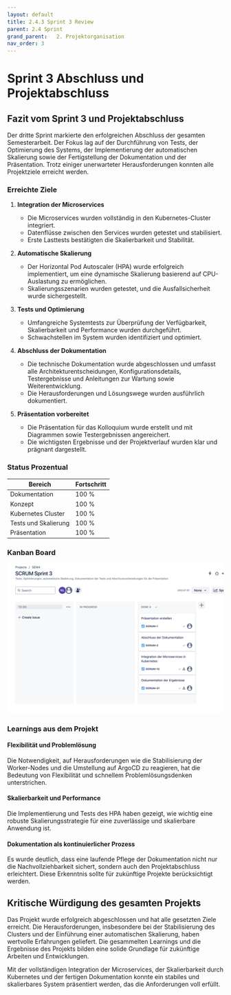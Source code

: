 ```yaml
---
layout: default
title: 2.4.3 Sprint 3 Review
parent: 2.4 Sprint
grand_parent:   2. Projektorganisation  
nav_order: 3
---
```

# Sprint 3 Abschluss und Projektabschluss

## Fazit vom Sprint 3 und Projektabschluss

Der dritte Sprint markierte den erfolgreichen Abschluss der gesamten Semesterarbeit. Der Fokus lag auf der Durchführung von Tests, der Optimierung des Systems, der Implementierung der automatischen Skalierung sowie der Fertigstellung der Dokumentation und der Präsentation. Trotz einiger unerwarteter Herausforderungen konnten alle Projektziele erreicht werden.

### Erreichte Ziele

1. **Integration der Microservices**
   - Die Microservices wurden vollständig in den Kubernetes-Cluster integriert.
   - Datenflüsse zwischen den Services wurden getestet und stabilisiert.
   - Erste Lasttests bestätigten die Skalierbarkeit und Stabilität.

2. **Automatische Skalierung**
   - Der Horizontal Pod Autoscaler (HPA) wurde erfolgreich implementiert, um eine dynamische Skalierung basierend auf CPU-Auslastung zu ermöglichen.
   - Skalierungsszenarien wurden getestet, und die Ausfallsicherheit wurde sichergestellt.

3. **Tests und Optimierung**
   - Umfangreiche Systemtests zur Überprüfung der Verfügbarkeit, Skalierbarkeit und Performance wurden durchgeführt.
   - Schwachstellen im System wurden identifiziert und optimiert.

4. **Abschluss der Dokumentation**
   - Die technische Dokumentation wurde abgeschlossen und umfasst alle Architekturentscheidungen, Konfigurationsdetails, Testergebnisse und Anleitungen zur Wartung sowie Weiterentwicklung.
   - Die Herausforderungen und Lösungswege wurden ausführlich dokumentiert.

5. **Präsentation vorbereitet**
   - Die Präsentation für das Kolloquium wurde erstellt und mit Diagrammen sowie Testergebnissen angereichert.
   - Die wichtigsten Ergebnisse und der Projektverlauf wurden klar und prägnant dargestellt.

### Status Prozentual

| Bereich                 | Fortschritt |
| ----------------------- | ----------- |
| Dokumentation           | 100 %       |
| Konzept                 | 100 %       |
| Kubernetes Cluster      | 100 %       |
| Tests und Skalierung    | 100 %       |
| Präsentation            | 100 %       |

### Kanban Board

![](attachments/Pasted%20image%2020250127132052.png)
### Learnings aus dem Projekt

#### Flexibilität und Problemlösung
Die Notwendigkeit, auf Herausforderungen wie die Stabilisierung der Worker-Nodes und die Umstellung auf ArgoCD zu reagieren, hat die Bedeutung von Flexibilität und schnellem Problemlösungsdenken unterstrichen.

#### Skalierbarkeit und Performance
Die Implementierung und Tests des HPA haben gezeigt, wie wichtig eine robuste Skalierungsstrategie für eine zuverlässige und skalierbare Anwendung ist.

#### Dokumentation als kontinuierlicher Prozess
Es wurde deutlich, dass eine laufende Pflege der Dokumentation nicht nur die Nachvollziehbarkeit sichert, sondern auch den Projektabschluss erleichtert. Diese Erkenntnis sollte für zukünftige Projekte berücksichtigt werden.

## Kritische Würdigung des gesamten Projekts

Das Projekt wurde erfolgreich abgeschlossen und hat alle gesetzten Ziele erreicht. Die Herausforderungen, insbesondere bei der Stabilisierung des Clusters und der Einführung einer automatischen Skalierung, haben wertvolle Erfahrungen geliefert. Die gesammelten Learnings und die Ergebnisse des Projekts bilden eine solide Grundlage für zukünftige Arbeiten und Entwicklungen.

Mit der vollständigen Integration der Microservices, der Skalierbarkeit durch Kubernetes und der fertigen Dokumentation konnte ein stabiles und skalierbares System präsentiert werden, das die Anforderungen voll erfüllt.
